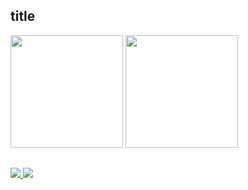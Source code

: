 ## title
<div style="display:inline-block">
  <img height="180em" src="https://github-readme-stats.vercel.app/api?username=robson-prioli&show_icons=true&theme=transparent" /> 
  <img height="180em" src="https://github-readme-stats.vercel.app/api/top-langs/?username=robson-prioli&hide_progress=true" /> 
</div>

## 
<div style="display:inline-block">
  <a href="#" target="_blank">
    <img src="https://img.shields.io/badge/Instagram-E4405F?style=for-the-badge&logo=instagram&logoColor=white" /> 
  </a>
  <a href="#" target="_blank">
    <img src="https://img.shields.io/badge/LinkedIn-0077B5?style=for-the-badge&logo=linkedin&logoColor=white" /> 
  </a>
</div>
